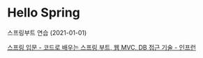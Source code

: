 # Hello Spring

스프링부트 연습 (2021-01-01)

[스프링 입문 - 코드로 배우는 스프링 부트, 웹 MVC, DB 접근 기술 - 인프런](https://www.inflearn.com/course/%EC%8A%A4%ED%94%84%EB%A7%81-%EC%9E%85%EB%AC%B8-%EC%8A%A4%ED%94%84%EB%A7%81%EB%B6%80%ED%8A%B8)

